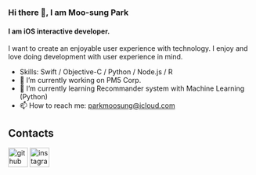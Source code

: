 ### Hi there 👋, I am Moo-sung Park
#### I am iOS interactive developer.

I want to create an enjoyable user experience with technology.
I enjoy and love doing development with user experience in mind.


- Skills: Swift / Objective-C / Python / Node.js / R
- 🔭 I’m currently working on PM5 Corp. 
- 🌱 I’m currently learning Recommander system with Machine Learning (Python) 
- 📫 How to reach me: parkmoosung@icloud.com 


## Contacts
[<img src='https://cdn.jsdelivr.net/npm/simple-icons@3.0.1/icons/github.svg' alt='github' height='40'>](https://github.com/EatDinner)  [<img src='https://cdn.jsdelivr.net/npm/simple-icons@3.0.1/icons/instagram.svg' alt='instagram' height='40'>](https://www.instagram.com/name_plzz/)  


<!--
![GitHub stats](https://github-readme-stats.vercel.app/api?username=EatDinner&show_icons=true)  
->
